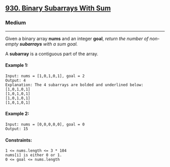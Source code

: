 [930. Binary Subarrays With Sum](https://leetcode.com/problems/binary-subarrays-with-sum/?envType=daily-question&envId=2024-03-14)
---------------------------------------------------------------------------------------------------------------------------------------------

### Medium
---------------------------------------------------------------------------------------------------------------------------------------------

Given a binary array **nums** and an integer **goal**, _return the number of non-empty **subarrays** with a sum goal._

A **subarray** is a contiguous part of the array.

#### Example 1:
```
Input: nums = [1,0,1,0,1], goal = 2
Output: 4
Explanation: The 4 subarrays are bolded and underlined below:
[1,0,1,0,1]
[1,0,1,0,1]
[1,0,1,0,1]
[1,0,1,0,1]
```
#### Example 2:
```
Input: nums = [0,0,0,0,0], goal = 0
Output: 15
```
#### Constraints:
```
1 <= nums.length <= 3 * 104
nums[i] is either 0 or 1.
0 <= goal <= nums.length
```
